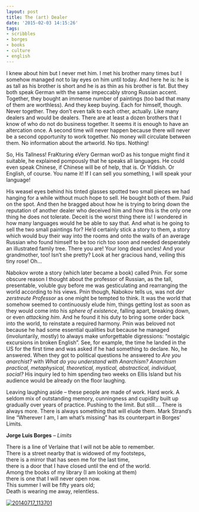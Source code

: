 ```yaml
---
layout: post
title: The (art) Dealer
date: '2015-02-03 14:15:26'
tags:
- scribbles
- borges
- books
- culture
- english
---
```



I knew about him but I never met him. I met his brother many times but I somehow managed not to lay eyes on him until today. And here he is: he is as tall as his brother is short and he is as thin as his brother is fat. But they both speak German with the same impeccably strong Russian accent. Together, they bought an immense number of paintings (too bad that many of them are worthless). And they keep buying. Each for himself, though. Never together. They don’t even talk to each other, actually. Like many dealers and would be dealers. There are at least a dozen brothers that I know of who do not do business together. It seems it is enough to have an altercation once. A second time will never happen because there will never be a second opportunity to work together. No money will circulate between them. No information about the artworld. No tips. Nothing!

So, His Tallness! FraKturing eVery German worD as his tongue might find it suitable, he explained pompously that he speaks all languages. He could even speak Chinese, if Chinese will be of help, that is. Or Yiddish. Or English, of course. You name it! If I can sell you something, I will speak your language!

His weasel eyes behind his tinted glasses spotted two small pieces we had hanging for a while without much hope to sell. He bought both of them. Paid on the spot. And then he bragged about how he is trying to bring down the reputation of another dealer who deceived him and how this is the only one thing he does not tolerate. Deceit is the worst thing there is! I wondered in how many languages would he be able to say that. And what is he going to sell the two small paintings for? He’d certainly stick a story to them, a story which would buy their way into the rooms and onto the walls of an average Russian who found himself to be too rich too soon and needed desperately an illustrated family tree. There you are! Your long dead uncles! And your grandmother, too! Isn’t she pretty? Look at her gracious hand, veiling this tiny rose! Oh…

Nabokov wrote a story (which later became a book) called Pnin. For some obscure reason I thought about the professor of Russian, as the tall, presentable, voluble guy before me was gesticulating and rearranging the world according to his views. Pnin though, Nabokov tells us, was not *der zerstreute Professor* as one might be tempted to think. It was the world that somehow seemed to continuously elude him, things getting lost as soon as they would come into his *sphere of existence*, falling apart, breaking down, or even *attacking him*. And he found it his duty to bring some order back into the world, to reinstate a required harmony. Pnin was beloved not because he had some essential qualities but because he managed (involuntarily, mostly) to always make unforgettable digressions: “nostalgic excursions in broken English”. See, for example, the time he landed in the US for the first time and was asked if he had something to declare. No, he answered. When they got to political questions he answered to *Are you anarchist?* with *What do you understand with Anarchism? Anarchism practical, metaphysical, theoretical, mystical, abstractical, individual, social?* His inquiry led to him spending two weeks on Ellis Island but his audience would be already on the floor laughing.

Leaving laughing aside – these people are made of work. Hard work. A seldom mix of outstanding memory, cunningness and cupidity built up gradually over years of practice. Pushing to the limit. But still…. There is always more. There is always something that will elude them. Mark Strand’s line “Wherever I am, I am what’s missing” has its counterpart in Borges’ Limits.

**Jorge Luis Borges** – *Limits*

There is a line of Verlaine that I will not be able to remember.  
 There is a street nearby that is widowed of my footsteps,  
 there is a mirror that has seen me for the last time,  
 there is a door that I have closed until the end of the world.  
 Among the books of my library (I am looking at them)  
 there is one that I will never open now.  
 This summer I will be fifty years old;  
 Death is wearing me away, relentless.

[![20140717_113701](https://wpgf.files.wordpress.com/2015/02/20140717_113701.jpg?w=660)](https://wpgf.files.wordpress.com/2015/02/20140717_113701.jpg)


